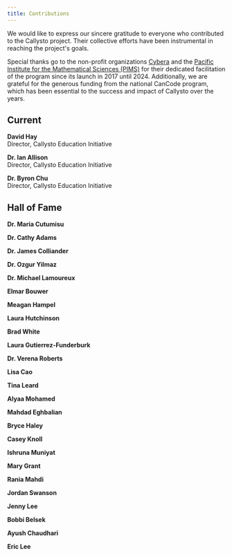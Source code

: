 ```yaml
---
title: Contributions
---
```

We would like to express our sincere gratitude to everyone who contributed to the Callysto project. Their collective efforts have been instrumental in reaching the project's goals.

Special thanks go to the non-profit organizations <a href="https://www.cybera.ca">Cybera</a> and the <a href="https://www.pims.math.ca/">Pacific Institute for the Mathematical Sciences (PIMS)</a> for their dedicated facilitation of the program since its launch in 2017 until 2024. Additionally, we are grateful for the generous funding from the national CanCode program, which has been essential to the success and impact of Callysto over the years.

<h2>Current</h2>

<b>David Hay</b><br>
Director, Callysto Education Initiative

<b>Dr. Ian Allison</b><br>
Director, Callysto Education Initiative

<b>Dr. Byron Chu</b><br>
Director, Callysto Education Initiative

<h2>Hall of Fame</h2>

<b>Dr. Maria Cutumisu</b><br>

<b>Dr. Cathy Adams</b><br>

<b>Dr. James Colliander</b><br>

<b>Dr. Ozgur Yilmaz</b><br>

<b>Dr. Michael Lamoureux</b><br>

<b>Elmar Bouwer</b><br>

<b>Meagan Hampel</b><br>

<b>Laura Hutchinson</b><br>

<b>Brad White</b><br>

<b>Laura Gutierrez-Funderburk</b><br>

<b>Dr. Verena Roberts</b><br>

<b>Lisa Cao</b><br>

<b>Tina Leard</b><br> 

<b>Alyaa Mohamed</b><br>

<b>Mahdad Eghbalian</b><br>

<b>Bryce Haley</b><br>

<b>Casey Knoll</b><br>

<b>Ishruna Muniyat</b><br>

<b>Mary Grant</b><br>

<b>Rania Mahdi</b><br>

<b>Jordan Swanson</b><br>

<b>Jenny Lee</b><br>

<b>Bobbi Belsek</b><br>

<b>Ayush Chaudhari</b><br>

<b>Eric Lee</b><br>
